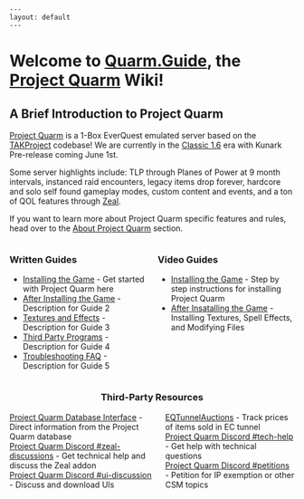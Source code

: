     ---
    layout: default
    ---

# Welcome to [Quarm.Guide](https://quarm.guide), the [Project Quarm](https://www.projectquarm.com) Wiki!

## A Brief Introduction to Project Quarm

[Project Quarm](https://projectquarm.com/) is a 1-Box EverQuest emulated server based on the [TAKProject](https://www.takproject.net/) codebase! We are currently in the [Classic 1.6](#classic-1x-october-1st-2023) era with Kunark Pre-release coming June 1st.

Some server highlights include: TLP through Planes of Power at 9 month intervals, instanced raid encounters, legacy items drop forever, hardcore and solo self found gameplay modes, custom content and events, and a ton of QOL features through [Zeal](https://github.com/iamclint/Zeal).

If you want to learn more about Project Quarm specific features and rules, head over to the [About Project Quarm](about-project-quarm) section.

<div style="display: flex;">
    <div style="flex: 1; margin-right: 10px;">
        <h3>Written Guides</h3>
        <ul>
            <li><a href="{{ '/installing-the-game' | relative_url }}">Installing the Game</a> - Get started with Project Quarm here</li>
            <li><a href="{{ '/after-installing-the-game' | relative_url }}">After Installing the Game</a> - Description for Guide 2</li>
            <li><a href="{{ '/textures-and-effects' | relative_url }}">Textures and Effects</a> - Description for Guide 3</li>
            <li><a href="{{ '/third-party-programs' | relative_url }}">Third Party Programs</a> - Description for Guide 4</li>
            <li><a href="{{ '/troubleshooting-faq' | relative_url }}">Troubleshooting FAQ</a> - Description for Guide 5</li>
        </ul>
    </div>
    <div style="flex: 1; margin-left: 10px;">
        <h3>Video Guides</h3>
        <ul>
            <li><a href="https://www.youtube.com/watch?v=aM0MX67me5Y">Installing the Game</a> - Step by step instructions for installing Project Quarm</li>
            <li><a href="https://www.youtube.com/watch?v=tmU_5kBZbu8">After Insatalling the Game</a> - Installing Textures, Spell Effects, and Modifying Files</li>
        </ul>
    </div>
</div>

<div style="text-align: center;">
    <h3>Third-Party Resources</h3>
    <div style="display: flex; justify-content: center;">
        <div style="margin-right: 10px; text-align: left;">
            <ul style="list-style: none; padding: 0; margin: 0;">
                <li><a href="https://www.pqdi.cc/">Project Quarm Database Interface</a> - Direct information from the Project Quarm database</li>
                <li><a href="https://discord.com/channels/1133452007412334643/1210670176077348934">Project Quarm Discord #zeal-discussions</a> - Get technical help and discuss the Zeal addon</li>
                <li><a href="https://discord.com/channels/1133452007412334643/1162826324092657757">Project Quarm Discord #ui-discussion</a> - Discuss and download UIs</li>
            </ul>
        </div>
        <div style="margin-left: 10px; text-align: left;">
            <ul style="list-style: none; padding: 0; margin: 0;">
                <li><a href="https://www.eqtunnelauctions.com/">EQTunnelAuctions</a> - Track prices of items sold in EC tunnel</li>
                <li><a href="https://discord.com/channels/1133452007412334643/1133453502182596729">Project Quarm Discord #tech-help</a> - Get help with technical questions</li>
                <li><a href="https://discord.com/channels/1133452007412334643/1153470935421157396">Project Quarm Discord #petitions</a> - Petition for IP exemption or other CSM topics</li>
            </ul>
        </div>
    </div>
</div>


